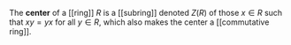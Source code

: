 The **center** of a [[ring]] $R$ is a [[subring]] denoted $Z(R)$ of those $x \in R$ such that $xy=yx$ for all $y \in R$, which also makes the center a [[commutative ring]].